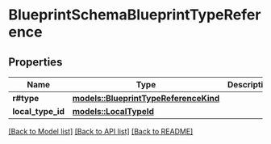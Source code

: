 # BlueprintSchemaBlueprintTypeReference

## Properties

Name | Type | Description | Notes
------------ | ------------- | ------------- | -------------
**r#type** | [**models::BlueprintTypeReferenceKind**](BlueprintTypeReferenceKind.md) |  | 
**local_type_id** | [**models::LocalTypeId**](LocalTypeId.md) |  | 

[[Back to Model list]](../README.md#documentation-for-models) [[Back to API list]](../README.md#documentation-for-api-endpoints) [[Back to README]](../README.md)


